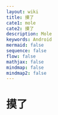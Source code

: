 ```yaml
---
layout: wiki
title: 摸了
cate1: mole
cate2: 摸了
description: Mole
keywords: Android
mermaid: false
sequence: false
flow: false
mathjax: false
mindmap: false
mindmap2: false
---
```


# 摸了